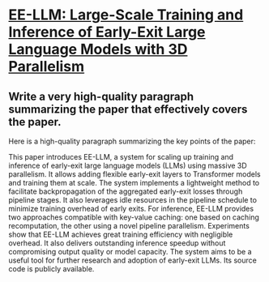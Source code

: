 # [EE-LLM: Large-Scale Training and Inference of Early-Exit Large Language   Models with 3D Parallelism](https://arxiv.org/abs/2312.04916)

## Write a very high-quality paragraph summarizing the paper that effectively covers the paper.

 Here is a high-quality paragraph summarizing the key points of the paper:

This paper introduces EE-LLM, a system for scaling up training and inference of early-exit large language models (LLMs) using massive 3D parallelism. It allows adding flexible early-exit layers to Transformer models and training them at scale. The system implements a lightweight method to facilitate backpropagation of the aggregated early-exit losses through pipeline stages. It also leverages idle resources in the pipeline schedule to minimize training overhead of early exits. For inference, EE-LLM provides two approaches compatible with key-value caching: one based on caching recomputation, the other using a novel pipeline parallelism. Experiments show that EE-LLM achieves great training efficiency with negligible overhead. It also delivers outstanding inference speedup without compromising output quality or model capacity. The system aims to be a useful tool for further research and adoption of early-exit LLMs. Its source code is publicly available.
